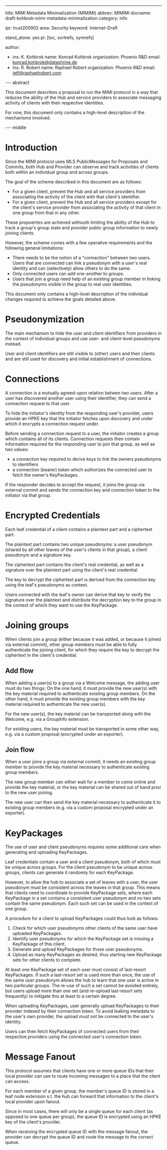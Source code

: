 ---
title: MIMI Metadata Minimalization (MIMIMI)
abbrev: MIMIMI
docname: draft-kohbrok-mimi-metadata-minimalization
category: info

ipr: trust200902
area: Security
keyword: Internet-Draft

stand_alone: yes
pi: [toc, sortrefs, symrefs]

author:
 -  ins: K. Kohbrok
    name: Konrad Kohbrok
    organization: Phoenix R&D
    email: konrad.kohbrok@datashrine.de
 -  ins: R. Robert
    name: Raphael Robert
    organization: Phoenix R&D
    email: ietf@raphaelrobert.com

--- abstract

This document describes a proposal to run the MIMI protocol in a way that
reduces the ability of the Hub and service providers to associate messaging
activity of clients with their respective identities.

For now, this document only contains a high-level description of the mechanisms
involved.

--- middle

# Introduction

Since the MIMI protocol uses MLS PublicMessages for Proposals and Commits, both
Hub and Provider can observe and track activities of clients both within an
individual group and across groups.

The goal of the scheme described in this document are as follows:

- For a given client, prevent the Hub and all service providers from associating
  the activity of the client with that client's identifier.
- For a given client, prevent the Hub and all service providers except for the
  client's service provider from associating the activity of that client in one
  group from that in any other.

These propoerties are achieved withouth limiting the ability of the Hub to track
a group's group state and provider public group information to newly joining
clients.

However, the scheme comes with a few operative requirements and the following
general limitations:

- There needs to be the notion of a "connection" between two users. Users that
  are connected can link a pseudonym with a user's real identity and can
  (selectively) allow others to do the same.
- Only connected users can add one-another to groups.
- Users that join a group need help of an existing group member in linking the
  pseudonyms visible in the group to real user identities.

This document only contains a high-level description of the individual changes
required to achieve the goals detailed above.

# Pseudonymization

The main mechanism to hide the user and client identifiers from providers in the
context of individual groups and use user- and client-level pseudonyms instead.

User and client identifiers are still visible to (other) users and their clients
and are still used for discovery and initial establishment of connections.

# Connections

A connection is a mutually agreed-upon relation betwen two users. After a user
has discovered another user using their identifier, they can send a connection
request to that user.

To hide the initiator's identity from the responding user's provider, users
provide an HPKE key that the initiator fetches upon discovery and under which it
encrypts a connection request under.

Before sending a connection request to a user, the initiator creates a group
which contains all of its clients. Connection requests then contain information
required for the responding user to join that group, as well as two values:

- a connection key required to derive keys to link the owners pseudonyms to
  identifiers
- a connection (bearer) token which authorizes the connected user to fetch the
  owner's KeyPackages.

If the responder decides to accept the request, it joins the group via external
commit and sends the connection key and connection token to the initiator via
that group.

# Encrypted Credentials

Each leaf credential of a client contains a plaintext part and a ciphertext
part.

The plaintext part contains two unique pseudonyms: a user pseudonym (shared by
all other leaves of the user's clients in that group), a client pseudonym and a
signature key.

The ciphertext part contains the client's real credential, as well as a
signature over the plaintext part using the client's real credential.

The key to decrypt the ciphertext part is derived from the connection key using
the leaf's pseudonyms as context.

Users connected with the leaf's owner can derive that key to verify the
signature over the plaintext and distribute the decryption key to the group in
the context of which they want to use the KeyPackage.

# Joining groups

When clients join a group (either because it was added, or because it joined via
external commit), other group members must be able to fully authenticate the
joining client, for which they require the key to decrypt the ciphertext in the
client's credential.

## Add flow

When adding a user(s) to a group via a Welcome message, the adding user must do
two things: On the one hand, it must provide the new user(s) with the key
material required to authenticate existing group members. On the other hand, it
must provide the existing group members with the key material required to
authenticate the new user(s).

For the new user(s), the key material can be transported along with the Welcome,
e.g. via a GroupInfo extension.

For existing users, the key material must be transported in some other way, e.g.
via a custom proposal (encrypted under an exporter).

## Join flow

When a user joins a group via external commit, it needs an existing group member
to provide the key material necessary to authenticate existing group members.

The new group member can either wait for a member to come online and provide the
key material, or the key material can be shared out of band prior to the new
user joining.

The new user can then send the key material necessary to authenticate it to
existing group members (e.g. via a custom proposal encrypted under an exporter).

# KeyPackages

The use of user and client pseudonyms requires some additional care when
generating and uploading KeyPackages.

Leaf credentials contain a user and a client pseudonym, both of which must be
unique across groups. For the client pseudonym to be unique across groups,
clients can generate it randomly for each KeyPackage.

However, to allow the hub to associate a set of leaves with a user, the user
pseudonym must be consistent across the leaves in that group. This means that
clients need to coordinate to provide KeyPackage sets, where each KeyPackage in
a set contains a consistent user pseudonym and no two sets contain the same
pseudonym. Each such set can be used in the context of one group.

A procedure for a client to upload KeyPackages could thus look as follows:

1. Check for which user pseudonyms other clients of the same user have uploaded
   KeyPackages.
2. Identify user pseudonyms for which the KeyPackage set is missing a KeyPackage
   of this client.
3. Generate and upload KeyPackages for those user pseudonyms.
4. Upload as many KeyPackages as desired, thus starting new KeyPackage sets for
   other clients to complete.

At least one KeyPackage set of each user must consist of last-resort
KeyPackages. If such a last-resort set is used more than once, the use of the
same user pseudonym allows the hub to learn that one user is active in two
particular groups. The re-use of such a set cannot be avoided entirely, but
users upload more than one set (and re-upload last-resort sets frequently) to
mitigate this at least to a certain degree.

When uploading KeyPackages, user generally upload KeyPackages to their provider
indexed by their connection token. To avoid leaking metadata to the user's own
provider, the upload must not be connected to the user's identity.

Users can then fetch KeyPackages of connected users from their respective
providers using the connected user's connection token.

# Message Fanout

This protocol assumes that clients have one or more queue IDs that their local
provider can use to route incoming messages to a place that the client can
access.

For each member of a given group, the member's queue ID is stored in a leaf node
extension s.t. the hub can forward that information to the client's local
provider upon fanout.

Since in most cases, there will only be a single queue for each client (as
opposed to one queue per group), the queue ID is encrypted using an HPKE key of
the client's provider.

When receiving the encrypted queue ID with the message fanout, the provider can
decrypt the queue ID and route the message to the correct queue.
